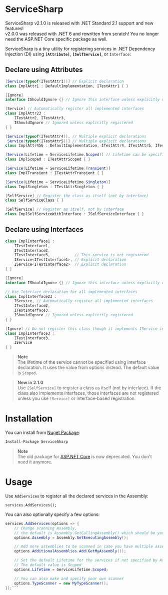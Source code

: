 # ServiceSharp

ServiceSharp v2.1.0 is released with .NET Standard 2.1 support and new features!  
v2.0.0 was released with .NET 6 and rewritten from scratch! You no longer need the ASP.NET Core specific package as well.

ServiceSharp is a tiny utility for registering services in .NET Dependency Injection (DI) using **`[Attribute]`**, **`[SelfService]`**, or `Interface`:

## Declare using Attributes

```cs
[Service(typeof(ITestAttr1))] // Explicit declaration
class ImplAttr1 : DefaultImplementation, ITestAttr1 { }

[Ignore]
interface IShouldIgnore {} // Ignore this interface unless explicitly declared

[Service] // Automatically register all implemented interfaces
class ImplAttr23 : 
    ITestAttr2, ITestAttr3,
    IShouldIgnore // Ignored unless explicitly registered
{ }

[Service(typeof(ITestAttr4)), // Multiple explicit declarations
 Service(typeof(ITestAttr5))] // Multiple explicit declarations
class ImplAttr456 : DefaultImplementation, ITestAttr4, ITestAttr5, ITestAttr6 { }

[Service(Lifetime = ServiceLifetime.Scoped)] // Lifetime can be specified
class ImplScoped : ITestAttrScoped { }

[Service(Lifetime = ServiceLifetime.Transient)]
class ImplTransient : ITestAttrTransient { }

[Service(Lifetime = ServiceLifetime.Singleton)]
class ImplSingleton : ITestAttrSingleton { }

[SelfService] // Register the class as itself (not by interface)
class SelfServiceClass { }

[SelfService] // Register as itself, not by interface
class ImplSelfServiceWithInterface : ISelfServiceInterface { }
```

## Declare using Interfaces

```cs
class ImplInterface1 :
    ITestInterface1,
    ITestInterface2,
    ITestInterface3,           // This service is not registered
    IService<ITestInterface1>, // Explicit declaration
    IService<ITestInterface2>  // Explicit declaration
{ }

[Ignore]
interface IShouldIgnore {} // Ignore this interface unless explicitly declared

// Use Interface declaration for all implemented interfaces
class ImplInterface23 : 
    IService, // Automatically register all implemented interfaces
    ITestInterface2,
    ITestInterface3,
    IShouldIgnore // Ignored unless explicitly registered
{ }

[Ignore] // Do not register this class though it implements IService interface
class ImplInterface3 : 
    ITestInterface3,
    IService
{ }
```

> **Note**  
> The lifetime of the service cannot be specified using interface declaration. It uses the value from options instead. The default value is `Scoped`.

> **New in 2.1.0**  
> Use `[SelfService]` to register a class as itself (not by interface). If the class also implements interfaces, those interfaces are not registered unless you use `[Service]` or interface-based registration.

# Installation

You can install from [Nuget Package](https://www.nuget.org/packages/ServiceSharp/):

```ps
Install-Package ServiceSharp
```

> **Note**  
> The old package for [ASP.NET Core](https://www.nuget.org/packages/ServiceSharp.AspNetCore/) is now deprecated. You don't need it anymore.

# Usage

Use `AddServices` to register all the declared services in the Assembly:

```
services.AddServices();
```

You can also optionally specify a few options:

```cs
services.AddServices(options => {
    // Change scanning Assembly,
    // the default is Assembly.GetCallingAssembly() which should be your own code
    options.Assembly = Assembly.GetExecutingAssembly();

    // Add more assemblies to be scanned in case you have multiple assemblies
    options.AdditionalAssemblies.Add(GetMyAssembly());

    // Set the default Lifetime for the services if not specified by Attribute declaration
    // The default value is Scoped
    options.Lifetime = ServiceLifetime.Scoped;

    // You can also make and specify your own scanner
    options.TypeScanner = new MyTypeScanner();
});```
